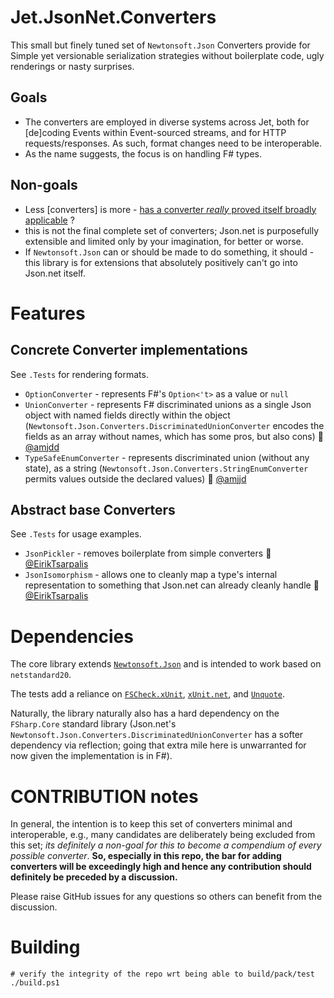 # Jet.JsonNet.Converters

This small but finely tuned set of `Newtonsoft.Json` Converters provide for Simple yet versionable serialization strategies without boilerplate code, ugly renderings or nasty surprises.

## Goals

- The converters are employed in diverse systems across Jet, both for [de]coding Events within Event-sourced streams, and for HTTP requests/responses. As such, format changes need to be interoperable.
- As the name suggests, the focus is on handling F# types.

## Non-goals

- Less [converters] is more - [has a converter _really_ proved itself broadly applicable](https://en.wikipedia.org/wiki/Rule_of_three_(computer_programming)) ?
- this is not the final complete set of converters; Json.net is purposefully extensible and limited only by your imagination, for better or worse.
- If `Newtonsoft.Json` can or should be made to do something, it should - this library is for extensions that absolutely positively can't go into Json.net itself.

# Features

## Concrete Converter implementations

See `.Tests` for rendering formats.

- `OptionConverter` - represents F#'s `Option<'t>` as a value or `null`
- `UnionConverter` - represents F# discriminated unions as a single Json object with named fields directly within the object (`Newtonsoft.Json.Converters.DiscriminatedUnionConverter` encodes the fields as an array without names, which has some pros, but also cons) :pray: [@amjdd](https://github.com/amjjd)
- `TypeSafeEnumConverter` - represents discriminated union (without any state), as a string (`Newtonsoft.Json.Converters.StringEnumConverter` permits values outside the declared values) :pray: [@amjjd](https://github.com/amjjd)

## Abstract base Converters

See `.Tests` for usage examples.

- `JsonPickler` - removes boilerplate from simple converters :pray: [@EirikTsarpalis](https://github.com/eiriktsarpalis) 
- `JsonIsomorphism` - allows one to cleanly map a type's internal representation to something that Json.net can already cleanly handle :pray: [@EirikTsarpalis](https://github.com/eiriktsarpalis)

# Dependencies

The core library extends [`Newtonsoft.Json`](https://github.com/JamesNK/Newtonsoft.Json) and is intended to work based on `netstandard20`.

The tests add a reliance on [`FSCheck.xUnit`](https://github.com/fscheck/FsCheck), [`xUnit.net`](https://github.com/xunit/xunit), and [`Unquote`](https://github.com/SwensenSoftware/unquote).

Naturally, the library naturally also has a hard dependency on the `FSharp.Core` standard library (Json.net's `Newtonsoft.Json.Converters.DiscriminatedUnionConverter` has a softer dependency via reflection; going that extra mile here is unwarranted for now given the implementation is in F#).

# CONTRIBUTION notes

In general, the intention is to keep this set of converters minimal and interoperable, e.g., many candidates are deliberately being excluded from this set; _its definitely a non-goal for this to become a compendium of every possible converter_. **So, especially in this repo, the bar for adding converters will be exceedingly high and hence any contribution should definitely be preceded by a discussion.**

Please raise GitHub issues for any questions so others can benefit from the discussion.

# Building

```
# verify the integrity of the repo wrt being able to build/pack/test
./build.ps1
```


